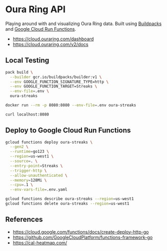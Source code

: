 # Oura Ring API

Playing around with and visualizing Oura Ring data. Built using [Buildpacks](https://buildpacks.io/) and [Google Cloud Run Functions](https://github.com/GoogleCloudPlatform/functions-framework-go).

- <https://cloud.ouraring.com/dashboard>
- <https://cloud.ouraring.com/v2/docs>

## Local Testing

```sh
pack build \
  --builder gcr.io/buildpacks/builder:v1 \
  --env GOOGLE_FUNCTION_SIGNATURE_TYPE=http \
  --env GOOGLE_FUNCTION_TARGET=Streaks \
  --env-file=.env \
  oura-streaks
```

```sh
docker run --rm -p 8080:8080 --env-file=.env oura-streaks
```

```sh
curl localhost:8080
```

## Deploy to Google Cloud Run Functions

```sh
gcloud functions deploy oura-streaks \
  --gen2 \
  --runtime=go123 \
  --region=us-west1 \
  --source=. \
  --entry-point=Streaks \
  --trigger-http \
  --allow-unauthenticated \
  --memory=128Mi \
  --cpu=.1 \
  --env-vars-file=.env.yaml

gcloud functions describe oura-streaks --region=us-west1
gcloud functions delete oura-streaks --region=us-west1
```

## References

- <https://cloud.google.com/functions/docs/create-deploy-http-go>
- <https://github.com/GoogleCloudPlatform/functions-framework-go>
- <https://cal-heatmap.com/>

<!-- 
IDEAS:
- Streak counter. Days above 75. "Longest streak this past year".
- Heatmap of Sleep/Readiness/Activity Scores (github-style)
- Steps taken? Heatmap? Line graph?
- Calories Burned? Plot these together?
- Live streaming of biometric data? Webhook Subscription?
- Stress versus Recovery. PlusMinus.
- Sedentary vs Low vs Medium vs High
-->

<!--
TODO:
- Basic frontend for both these APIs
- Optimize responses for the frontend
- Backend caching?
- Heatmap scrolling
-->

<!-- 
DONE (most recent first):
- Heatmap APIs
- Deploy to Google Cloud Run Functions
- Local testing with `pack`
- Streak counter
  - Days above 75
  - Longest streak this year
- Successfully make an API call to Oura
-->
